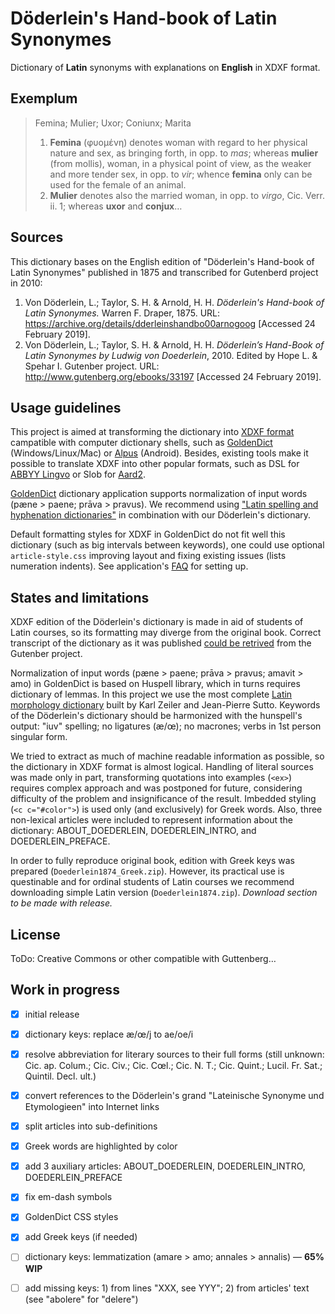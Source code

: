 # Döderlein's Hand-book of Latin Synonymes

Dictionary of **Latin** synonyms with explanations on **English** in XDXF format.


## Exemplum

> Femina; Mulier; Uxor; Coniunx; Marita
> 1. **Femina** (φυομένη) denotes woman with regard to her physical nature and sex, as bringing forth, in opp. to _mas_; 
> whereas **mulier** (from mollis), woman, in a physical point of view, as the weaker and more tender sex, in opp. to _vir_; 
> whence **femina** only can be used for the female of an animal. 
> 2. **Mulier** denotes also the married woman, in opp. to _virgo_, Cic. Verr. ii. 1; whereas **uxor** and **conjux**…


## Sources

This dictionary bases on the English edition of "Döderlein's Hand-book of Latin Synonymes" published in 1875 and transcribed for Gutenberd project in 2010:
    
1. Von Döderlein, L.; Taylor, S. H. & Arnold, H. H. _Döderlein's Hand-book of Latin Synonymes._ Warren F. Draper, 1875. URL: <https://archive.org/details/dderleinshandbo00arnogoog> \[Accessed 24 February 2019\].
1. Von Döderlein, L.; Taylor, S. H. & Arnold, H. H. _Döderlein’s Hand-Book of Latin Synonymes by Ludwig von Doederlein_, 2010. Edited by Hope L. & Spehar I. Gutenber project. URL: <http://www.gutenberg.org/ebooks/33197> \[Accessed 24 February 2019\].


## Usage guidelines

This project is aimed at transforming the dictionary into [XDXF format][1] campatible with computer dictionary shells, such as [GoldenDict][2] (Windows/Linux/Mac) or [Alpus][3] (Android). Besides, existing tools make it possible to translate XDXF into other popular formats, such as DSL for [ABBYY Lingvo][4] or Slob for [Aard2][5].

[GoldenDict][2] dictionary application supports normalization of input words (pæne > paene; prāva > pravus). We recommend using ["Latin spelling and hyphenation dictionaries"][6] in combination with our Döderlein's dictionary.

Default formatting styles for XDXF in GoldenDict do not fit well this dictionary (such as big intervals between keywords), one could use optional `article-style.css` improving layout and fixing existing issues (lists numeration indents). See application's [FAQ][7] for setting up.


## States and limitations

XDXF edition of the Döderlein's dictionary is made in aid of students of Latin courses, so its formatting may diverge from the original book. Correct transcript of the dictionary as it was published [could be retrived][8] from the Gutenber project.

Normalization of input words (pæne > paene; prāva > pravus; amavit > amo) in GoldenDict is based on Huspell library, which in turns requires dictionary of lemmas. In this project we use the most complete [Latin morphology dictionary][6] built by Karl Zeiler and Jean-Pierre Sutto. Keywords of the Döderlein's dictionary should be harmonized with the hunspell's output: "iuv" spelling; no ligatures (æ/œ); no macrones; verbs in 1st person singular form.

We tried to extract as much of machine readable information as possible, so the dictionary in XDXF format is almost logical. Handling of literal sources was made only in part, transforming quotations into examples (`<ex>`) requires complex approach and was postponed for future, considering difficulty of the problem and insignificance of the result. Imbedded styling (`<c c="#color">`) is used only (and exclusively) for Greek words. Also, three non-lexical articles were included to represent information about the dictionary: ABOUT_DOEDERLEIN, DOEDERLEIN_INTRO, and DOEDERLEIN_PREFACE.

In order to fully reproduce original book, edition with Greek keys was prepared (`Doederlein1874_Greek.zip`). However, its practical use is questinable and for ordinal students of Latin courses we recommend downloading simple Latin version (`Doederlein1874.zip`). _Download section to be made with release._


## License

ToDo: Creative Commons or other compatible with Guttenberg…


## Work in progress

* [x] initial release
* [x] dictionary keys: replace æ/œ/j to ae/oe/i
* [x] resolve abbreviation for literary sources to their full forms (still unknown: Cic. ap. Colum.; Cic. Civ.; Cic. Cœl.; Cic. N. T.; Cic. Quint.; Lucil. Fr. Sat.; Quintil. Decl. ult.)
* [x] convert references to the Döderlein's grand "Lateinische Synonyme und Etymologieen" into Internet links
* [x] split articles into sub-definitions
* [x] Greek words are highlighted by color
* [x] add 3 auxiliary articles: ABOUT_DOEDERLEIN, DOEDERLEIN_INTRO, DOEDERLEIN_PREFACE
* [x] fix em-dash symbols
* [x] GoldenDict CSS styles
* [x] add Greek keys (if needed)
* [ ] dictionary keys: lemmatization (amare > amo; annales > annalis) — **65% WIP**
* [ ] add missing keys: 1) from lines "XXX, see YYY"; 2) from articles' text (see "abolere" for "delere")


[1]: https://en.wikipedia.org/wiki/XDXF
[2]: https://en.wikipedia.org/wiki/GoldenDict
[3]: https://play.google.com/store/apps/details?id=com.ngcomputing.fora.android
[4]: https://www.abbyy.com/en-us/lingvo_mobile_dictionary/
[5]: https://play.google.com/store/apps/details?id=aarddict.android
[6]: https://extensions.libreoffice.org/extensions/latin-spelling-and-hyphenation-dictionaries
[7]: http://goldendict.org/wiki/index.php/FAQ#How_do_I_change_the_font_used_for_the_articles.3F_Or_alter_its_appearance_in_any_other_way.3F
[8]: http://www.gutenberg.org/ebooks/33197
